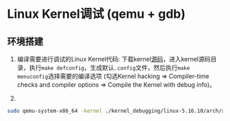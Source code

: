 # Linux Kernel调试 (qemu + gdb)

## 环境搭建
1. 编译需要进行调试的Linux Kernel代码: 下载kernel[源码](https://cdn.kernel.org/pub/linux/kernel/)，进入kernel源码目录，执行```make defconfig```，生成默认```.config```文件，然后执行```make menuconfig```选择需要的编译选项 (勾选Kernel hacking => Compiler-time checks and compiler options => Compile the Kernel with debug info)。

2. 

```sh
sudo qemu-system-x86_64 -kernel ./kernel_debugging/linux-5.16.10/arch/x86_64/boot/bzImage -hda qemu_rootfs.img -append "root=/dev/sda rootfstype=ext4 rw nokaslr" -s -S
```
